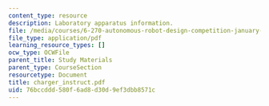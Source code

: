 ```yaml
---
content_type: resource
description: Laboratory apparatus information.
file: /media/courses/6-270-autonomous-robot-design-competition-january-iap-2005/76bccddd580f6ad8d30d9ef3dbb8571c_charger_instruct.pdf
file_type: application/pdf
learning_resource_types: []
ocw_type: OCWFile
parent_title: Study Materials
parent_type: CourseSection
resourcetype: Document
title: charger_instruct.pdf
uid: 76bccddd-580f-6ad8-d30d-9ef3dbb8571c
---
```


